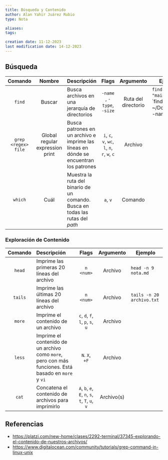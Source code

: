 ```yaml
---
title: Búsqueda y Contenido
author: Alan Yahir Juárez Rubio
type: Nota

aliases:
tags:

creation date: 11-12-2023
last modification date: 14-12-2023
---
```


## Búsqueda

|       Comando       |             Nombre              | Descripción                                                                           |                    Flags                     |      Argumento      | Ejemplo                                                 |
|:-------------------:|:-------------------------------:|:------------------------------------------------------------------------------------- |:--------------------------------------------:|:-------------------:| ------------------------------------------------------- |
|       `find`        |             Buscar              | Busca archivos en una jerarquía de directorios                                        |          `-name `, `-type`, `-size`          | Ruta del directorio | `find ./ -name "main.cpp"`, `find ~/Documents/ -name "" |
| `grep <regex> file` | Global regular expression print | Busca patrones en un archivo e imprime las líneas en dónde se encuentran los patrones | `i`, `c`, `v`, `wc`, `l`, `n`, `r`, `w`, `c` |       Archivo       |                                                         |
|       `which`       |              Cuál               | Muestra la ruta del binario de un comando. Busca en todas las rutas del _path_        |                   `a`, `v`                   |       Comando       |                                                         |

### Exploración de Contenido

| Comando | Descripción                                                                                          |                      Flags                       | Argumento  | Ejemplo                   |
|:-------:|:---------------------------------------------------------------------------------------------------- |:------------------------------------------------:|:----------:| ------------------------- |
| `head`  | Imprime las primeras 20 líneas del archivo                                                           |                    `n <num>`                     |  Archivo   | `head -n 9 nota.md`       |
| `tails` | Imprime las últimas 20 líneas del archivo                                                            |                    `n <num>`                     |  Archivo   | `tails -n 20 archivo.txt` |
| `more`  | Imprime el contenido de un archivo                                                                   |        `c`, `d`, `f`, `l`, `p`, `s`, `u`         |  Archivo   |                           |
| `less`  | Imprime el contenido de un archivo como `more`, pero con más funciones. Está basado en `more` y `vi` |                  `N`. `X`, `+F`                  |  Archivo   |                           |
|  `cat`  | Concatena el contenido de archivos para imprimirlo                                                   | `A`, `b`, `e`, `E`, `n`, `s`, `t`, `T`, `u`, `v` | Archivo(s) |                           |

<div style="page-break-after: always;"></div>

## Referencias

- https://platzi.com/new-home/clases/2292-terminal/37345-explorando-el-contenido-de-nuestros-archivos/
- https://www.digitalocean.com/community/tutorials/grep-command-in-linux-unix